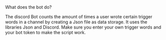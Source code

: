 What does the bot do?

The discord Bot counts the amount of times a user wrote certain trigger words in a channel by creating a Json file as data storage.
It uses the libraries Json and Discord.
Make sure you enter your own trigger words and your bot token to make the script work.
